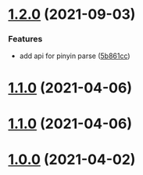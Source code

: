 # [1.2.0](https://github.com/aidenlx/cm-chs-patch/compare/1.1.0...1.2.0) (2021-09-03)


### Features

* add api for pinyin parse ([5b861cc](https://github.com/aidenlx/cm-chs-patch/commit/5b861cc686332bb30d55897c5e1fec2feff3bde5))



# [1.1.0](https://github.com/aidenlx/cm-chs-patch/compare/1.1.0...1.2.0) (2021-04-06)



# [1.1.0](https://github.com/aidenlx/cm-chs-patch/compare/1.1.0...1.2.0) (2021-04-06)



# [1.0.0](https://github.com/aidenlx/cm-chs-patch/compare/1.1.0...1.2.0) (2021-04-02)

